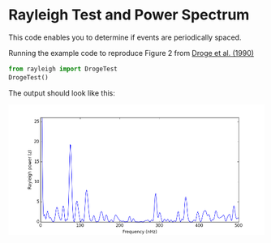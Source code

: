 # Rayleigh Test and Power Spectrum

This code enables you to determine if events are periodically spaced.


Running the example code to reproduce Figure 2 from [Droge et al. (1990)](http://adsabs.harvard.edu/abs/1990ApJS...73..279D)

````python
from rayleigh import DrogeTest
DrogeTest()
````

The output should look like this:

<img src="Fig2.png" width="600">